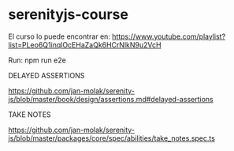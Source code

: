 # serenityjs-course

El curso lo puede encontrar en: https://www.youtube.com/playlist?list=PLeo6Q1inqlOcEHaZaQk6HCrNlkN9u2VcH


Run: npm run e2e


DELAYED ASSERTIONS

https://github.com/jan-molak/serenity-js/blob/master/book/design/assertions.md#delayed-assertions

TAKE NOTES

https://github.com/jan-molak/serenity-js/blob/master/packages/core/spec/abilities/take_notes.spec.ts